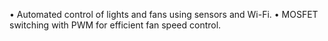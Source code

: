 • Automated control of lights and fans using sensors and Wi-Fi.
• MOSFET switching with PWM for efficient fan speed control.
